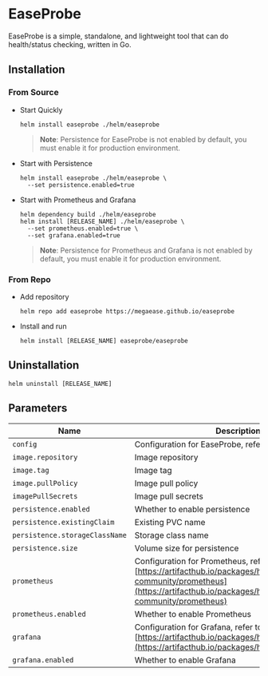 # EaseProbe
EaseProbe is a simple, standalone, and lightweight tool that can do health/status checking, written in Go.

## Installation

### From Source
- Start Quickly
  ```shell
  helm install easeprobe ./helm/easeprobe
  ```
  > **Note**:
  > Persistence for EaseProbe is not enabled by default, you must enable it for production environment.

- Start with Persistence
  ```shell
  helm install easeprobe ./helm/easeprobe \
    --set persistence.enabled=true
  ```

- Start with Prometheus and Grafana
  ```shell
  helm dependency build ./helm/easeprobe
  helm install [RELEASE_NAME] ./helm/easeprobe \
    --set prometheus.enabled=true \
    --set grafana.enabled=true
  ```
  > **Note**:
  > Persistence for Prometheus and Grafana is not enabled by default, you must enable it for production environment.

### From Repo
- Add repository
  ```shell
  helm repo add easeprobe https://megaease.github.io/easeprobe
  ```
- Install and run
  ```shell
  helm install [RELEASE_NAME] easeprobe/easeprobe
  ```

## Uninstallation
```shell
helm uninstall [RELEASE_NAME]
```

## Parameters
| Name | Description | Value |
| ---- | ----------- | ----- |
| `config` | Configuration for EaseProbe, refer to [Manual](https://github.com/megaease/easeprobe/blob/main/docs/Manual.md) | `{}`
| `image.repository` | Image repository | `megaease/easeprobe`
| `image.tag` | Image tag | `latest`
| `image.pullPolicy` | Image pull policy | `IfNotPresent`
| `imagePullSecrets` | Image pull secrets | `[]`
| `persistence.enabled` | Whether to enable persistence | `false`
| `persistence.existingClaim` | Existing PVC name | `""`
| `persistence.storageClassName` | Storage class name | `""`
| `persistence.size` | Volume size for persistence | `1Gi`
| `prometheus` | Configuration for Prometheus, refer to [https://artifacthub.io/packages/helm/prometheus-community/prometheus](https://artifacthub.io/packages/helm/prometheus-community/prometheus) | `{}`
| `prometheus.enabled` | Whether to enable Prometheus | `false`
| `grafana` | Configuration for Grafana, refer to [https://artifacthub.io/packages/helm/grafana/grafana](https://artifacthub.io/packages/helm/grafana/grafana) | `{}`
| `grafana.enabled` | Whether to enable Grafana | `false`
